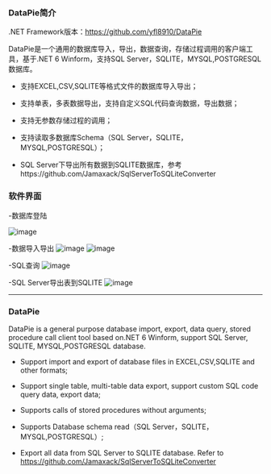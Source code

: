 ### DataPie简介


.NET Framework版本：https://github.com/yfl8910/DataPie  



DataPie是一个通用的数据库导入，导出，数据查询，存储过程调用的客户端工具，基于.NET 6 Winform，支持SQL Server，SQLITE，MYSQL,POSTGRESQL数据库。

-  支持EXCEL,CSV,SQLITE等格式文件的数据库导入导出；

-  支持单表，多表数据导出，支持自定义SQL代码查询数据，导出数据；

-  支持无参数存储过程的调用；

-  支持读取多数据库Schema（SQL Server，SQLITE，MYSQL,POSTGRESQL）；

- SQL Server下导出所有数据到SQLITE数据库，参考https://github.com/Jamaxack/SqlServerToSQLiteConverter

### 软件界面

-数据库登陆

![image](https://user-images.githubusercontent.com/2750715/143333355-417c79bf-19a4-45b0-a7fe-7e4f4b7af359.png)

-数据导入导出
![image](https://user-images.githubusercontent.com/2750715/143333471-266df7df-e990-4250-b7b4-adbd4d6a359a.png)
![image](https://user-images.githubusercontent.com/2750715/143333525-059847d0-c590-4659-a3b8-f713185b0d44.png)

-SQL查询
![image](https://user-images.githubusercontent.com/2750715/143333585-c0f24d49-f8d7-4f01-a611-e41494409023.png)

-SQL Server导出表到SQLITE
![image](https://user-images.githubusercontent.com/2750715/143333691-295c5853-3682-4447-97c3-845d94dcf44d.png)


---
### DataPie 


DataPie is a general purpose database import, export, data query, stored procedure call client tool based on.NET 6 Winform, support SQL Server, SQLITE, MYSQL,POSTGRESQL database.

-  Support import and export of database files in EXCEL,CSV,SQLITE and other formats;

-  Support single table, multi-table data export, support custom SQL code query data, export data;
 
-  Supports calls of stored procedures without arguments;

-  Supports Database schema read（SQL Server，SQLITE，MYSQL,POSTGRESQL）;
 
-  Export all data from SQL Server to SQLITE database. Refer to https://github.com/Jamaxack/SqlServerToSQLiteConverter






